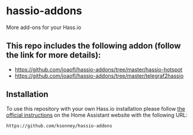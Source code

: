 # hassio-addons

More add-ons for your Hass.io

## This repo includes the following addon (follow the link for more details):

- https://github.com/joaofl/hassio-addons/tree/master/hassio-hotspot
- https://github.com/joaofl/hassio-addons/tree/master/telegraf2hassio

## Installation

To use this repository with your own Hass.io installation please follow [the official instructions](https://www.home-assistant.io/hassio/installing_third_party_addons/) on the Home Assistant website with the following URL:

```txt
https://github.com/ksonney/hassio-addons
```
